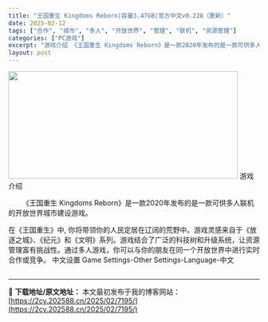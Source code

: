 ```yaml
---
title: "王国重生 Kingdoms Reborn|容量3.47GB|官方中文v0.228（更新）"
date: 2025-02-12
tags: ["合作", "城市", "多人", "开放世界", "管理", "联机", "资源管理"]
categories: ["PC游戏"]
excerpt: "游戏介绍 《王国重生 Kingdoms Reborn》是一款2020年发布的是一款可供多人联机的开放世界城市建设游戏。 在《王国重生》中, 你将带领你的人民定居在辽阔的荒野中。游戏灵感来自于《放逐之城》、《纪元》和《文明》系列。游戏结合了广泛的科技树和升级系统，让资源管理富有挑战性。通过多人游戏，你&hellip;"
layout: post
---
```


<img class="aligncenter size-full wp-image-7500" src="https://2cy.202588.cn/wp-content/uploads/2025/02/2025021314463136.webp" alt="" width="460" height="215" />
游戏介绍
<p style="white-space: normal; text-indent: 2em; text-align: left;">《王国重生 Kingdoms Reborn》是一款2020年发布的是一款可供多人联机的开放世界城市建设游戏。</p>
在《王国重生》中, 你将带领你的人民定居在辽阔的荒野中。游戏灵感来自于《放逐之城》、《纪元》和《文明》系列。游戏结合了广泛的科技树和升级系统，让资源管理富有挑战性。通过多人游戏，你可以与你的朋友在同一个开放世界中进行实时合作或竞争。
中文设置
Game Settings-Other Settings-Language-中文
<h2 style="white-space: normal; text-indent: 2em; text-align: left;"></h2>

---
📖 **下载地址/原文地址：** 本文最初发布于我的博客网站：[https://2cy.202588.cn/2025/02/7195/](https://2cy.202588.cn/2025/02/7195/)
